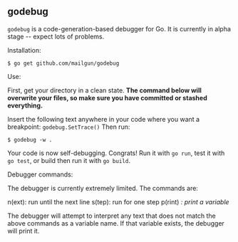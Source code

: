 godebug
-------

`godebug` is a code-generation-based debugger for Go. It is currently in alpha stage -- expect lots of problems.

Installation:

    $ go get github.com/mailgun/godebug


Use:

First, get your directory in a clean state. **The command below will overwrite your files, so make sure you have committed or stashed everything.**

Insert the following text anywhere in your code where you want a breakpoint: `godebug.SetTrace()` Then run:

    $ godebug -w .

Your code is now self-debugging. Congrats! Run it with `go run`, test it with `go test`, or build then run it with `go build`.


Debugger commands:

The debugger is currently extremely limited. The commands are:

n(ext): run until the next line
s(tep): run for one step
p(rint) <var>: print a variable

The debugger will attempt to interpret any text that does not match the above commands as a variable name. If that variable exists, the debugger will print it.
